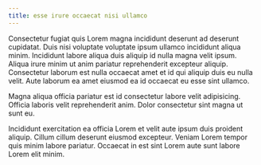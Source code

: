 ```yaml
---
title: esse irure occaecat nisi ullamco
---
```


Consectetur fugiat quis Lorem magna incididunt deserunt ad deserunt cupidatat. Duis nisi voluptate voluptate ipsum ullamco incididunt aliqua minim. Incididunt labore aliqua duis aliquip id nulla magna velit ipsum. Aliqua irure minim ut anim pariatur reprehenderit excepteur aliquip. Consectetur laborum est nulla occaecat amet et id qui aliquip duis eu nulla velit. Aute laborum ea amet eiusmod ea id occaecat eu esse sint ullamco.

Magna aliqua officia pariatur est id consectetur labore velit adipisicing. Officia laboris velit reprehenderit anim. Dolor consectetur sint magna ut sunt eu.

Incididunt exercitation ea officia Lorem et velit aute ipsum duis proident aliquip. Cillum cillum deserunt eiusmod excepteur. Veniam Lorem tempor quis minim labore pariatur. Occaecat in est sint Lorem aute sunt labore Lorem elit minim.